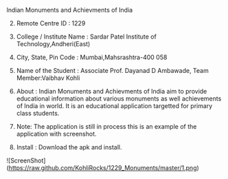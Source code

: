 Indian Monuments and Achievments of India

2. Remote Centre ID : 1229
 
3. College / Institute Name : Sardar Patel Institute of Technology,Andheri(East)

4. City, State, Pin Code : Mumbai,Mahsrashtra-400 058

5. Name of the Student : Associate Prof. Dayanad D Ambawade, Team Member:Vaibhav Kohli

6. About : Indian Monuments and Achievments of India aim to provide educational information
about various monuments as well achievements of India in world. It is an educational application targetted for primary class students.

7. Note: The application is still in process this is an example of the application with screenshot.

8. Install : Download the apk and install.

![ScreenShot] (https://raw.github.com/KohliRocks/1229_Monuments/master/1.png)

